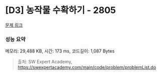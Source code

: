# [D3] 농작물 수확하기 - 2805 

[문제 링크](https://swexpertacademy.com/main/code/problem/problemDetail.do?contestProbId=AV7GLXqKAWYDFAXB) 

### 성능 요약

메모리: 29,488 KB, 시간: 173 ms, 코드길이: 1,087 Bytes



> 출처: SW Expert Academy, https://swexpertacademy.com/main/code/problem/problemList.do
